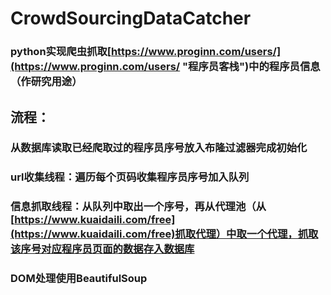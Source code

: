 # CrowdSourcingDataCatcher
### python实现爬虫抓取[https://www.proginn.com/users/](https://www.proginn.com/users/ "程序员客栈")中的程序员信息（作研究用途）
## 流程：
### 从数据库读取已经爬取过的程序员序号放入布隆过滤器完成初始化
### url收集线程：遍历每个页码收集程序员序号加入队列
### 信息抓取线程：从队列中取出一个序号，再从代理池（从[https://www.kuaidaili.com/free](https://www.kuaidaili.com/free)抓取代理）中取一个代理，抓取该序号对应程序员页面的数据存入数据库

### DOM处理使用BeautifulSoup
